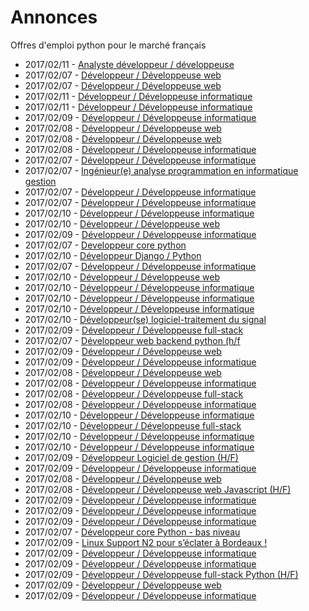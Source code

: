 # Annonces

Offres d'emploi python pour le marché français

* 2017/02/11 - [Analyste développeur / développeuse](http://www.pyjobs.fr/jobs/details/4908/analyste-developpeur-developpeuse "Analyste développeur / développeuse")
* 2017/02/07 - [Développeur / Développeuse web](http://www.pyjobs.fr/jobs/details/4863/developpeur-developpeuse-web "Développeur / Développeuse web")
* 2017/02/07 - [Développeur / Développeuse web](http://www.pyjobs.fr/jobs/details/4861/developpeur-developpeuse-web "Développeur / Développeuse web")
* 2017/02/11 - [Développeur / Développeuse informatique](http://www.pyjobs.fr/jobs/details/4907/developpeur-developpeuse-informatique "Développeur / Développeuse informatique")
* 2017/02/11 - [Développeur / Développeuse informatique](http://www.pyjobs.fr/jobs/details/4906/developpeur-developpeuse-informatique "Développeur / Développeuse informatique")
* 2017/02/09 - [Développeur / Développeuse informatique](http://www.pyjobs.fr/jobs/details/4888/developpeur-developpeuse-informatique "Développeur / Développeuse informatique")
* 2017/02/08 - [Développeur / Développeuse web](http://www.pyjobs.fr/jobs/details/4867/developpeur-developpeuse-web "Développeur / Développeuse web")
* 2017/02/08 - [Développeur / Développeuse web](http://www.pyjobs.fr/jobs/details/4866/developpeur-developpeuse-web "Développeur / Développeuse web")
* 2017/02/08 - [Développeur / Développeuse informatique](http://www.pyjobs.fr/jobs/details/4868/developpeur-developpeuse-informatique "Développeur / Développeuse informatique")
* 2017/02/07 - [Développeur / Développeuse informatique](http://www.pyjobs.fr/jobs/details/4855/developpeur-developpeuse-informatique "Développeur / Développeuse informatique")
* 2017/02/07 - [Ingénieur(e) analyse programmation en informatique gestion](http://www.pyjobs.fr/jobs/details/4860/ingenieur-e-analyse-programmation-en-informatique-gestion "Ingénieur(e) analyse programmation en informatique gestion")
* 2017/02/07 - [Développeur / Développeuse informatique](http://www.pyjobs.fr/jobs/details/4856/developpeur-developpeuse-informatique "Développeur / Développeuse informatique")
* 2017/02/07 - [Développeur / Développeuse informatique](http://www.pyjobs.fr/jobs/details/4858/developpeur-developpeuse-informatique "Développeur / Développeuse informatique")
* 2017/02/10 - [Développeur / Développeuse informatique](http://www.pyjobs.fr/jobs/details/4898/developpeur-developpeuse-informatique "Développeur / Développeuse informatique")
* 2017/02/10 - [Développeur / Développeuse web](http://www.pyjobs.fr/jobs/details/4899/developpeur-developpeuse-web "Développeur / Développeuse web")
* 2017/02/09 - [Développeur / Développeuse informatique](http://www.pyjobs.fr/jobs/details/4887/developpeur-developpeuse-informatique "Développeur / Développeuse informatique")
* 2017/02/07 - [Developpeur core python](http://www.pyjobs.fr/jobs/details/4865/developpeur-core-python "Developpeur core python")
* 2017/02/10 - [Développeur Django / Python](http://www.pyjobs.fr/jobs/details/4905/developpeur-django-python "Développeur Django / Python")
* 2017/02/07 - [Développeur / Développeuse informatique](http://www.pyjobs.fr/jobs/details/4859/developpeur-developpeuse-informatique "Développeur / Développeuse informatique")
* 2017/02/10 - [Développeur / Développeuse web](http://www.pyjobs.fr/jobs/details/4897/developpeur-developpeuse-web "Développeur / Développeuse web")
* 2017/02/10 - [Développeur / Développeuse informatique](http://www.pyjobs.fr/jobs/details/4894/developpeur-developpeuse-informatique "Développeur / Développeuse informatique")
* 2017/02/10 - [Développeur / Développeuse informatique](http://www.pyjobs.fr/jobs/details/4896/developpeur-developpeuse-informatique "Développeur / Développeuse informatique")
* 2017/02/10 - [Développeur / Développeuse informatique](http://www.pyjobs.fr/jobs/details/4895/developpeur-developpeuse-informatique "Développeur / Développeuse informatique")
* 2017/02/10 - [Développeur(se) logiciel-traitement du signal](http://www.pyjobs.fr/jobs/details/4904/developpeur-se-logiciel-traitement-du-signal "Développeur(se) logiciel-traitement du signal")
* 2017/02/09 - [Développeur / Développeuse full-stack](http://www.pyjobs.fr/jobs/details/4886/developpeur-developpeuse-full-stack "Développeur / Développeuse full-stack")
* 2017/02/07 - [Développeur web backend python (h/f](http://www.pyjobs.fr/jobs/details/4864/developpeur-web-backend-python-h-f "Développeur web backend python (h/f")
* 2017/02/09 - [Développeur / Développeuse web](http://www.pyjobs.fr/jobs/details/4893/developpeur-developpeuse-web "Développeur / Développeuse web")
* 2017/02/09 - [Développeur / Développeuse informatique](http://www.pyjobs.fr/jobs/details/4885/developpeur-developpeuse-informatique "Développeur / Développeuse informatique")
* 2017/02/08 - [Développeur / Développeuse web](http://www.pyjobs.fr/jobs/details/4874/developpeur-developpeuse-web "Développeur / Développeuse web")
* 2017/02/08 - [Développeur / Développeuse informatique](http://www.pyjobs.fr/jobs/details/4876/developpeur-developpeuse-informatique "Développeur / Développeuse informatique")
* 2017/02/08 - [Développeur / Développeuse full-stack](http://www.pyjobs.fr/jobs/details/4872/developpeur-developpeuse-full-stack "Développeur / Développeuse full-stack")
* 2017/02/08 - [Développeur / Développeuse informatique](http://www.pyjobs.fr/jobs/details/4875/developpeur-developpeuse-informatique "Développeur / Développeuse informatique")
* 2017/02/10 - [Développeur / Développeuse informatique](http://www.pyjobs.fr/jobs/details/4901/developpeur-developpeuse-informatique "Développeur / Développeuse informatique")
* 2017/02/10 - [Développeur / Développeuse full-stack](http://www.pyjobs.fr/jobs/details/4902/developpeur-developpeuse-full-stack "Développeur / Développeuse full-stack")
* 2017/02/10 - [Développeur / Développeuse informatique](http://www.pyjobs.fr/jobs/details/4900/developpeur-developpeuse-informatique "Développeur / Développeuse informatique")
* 2017/02/10 - [Développeur / Développeuse informatique](http://www.pyjobs.fr/jobs/details/4903/developpeur-developpeuse-informatique "Développeur / Développeuse informatique")
* 2017/02/09 - [Développeur Logiciel de gestion (H/F)](http://www.pyjobs.fr/jobs/details/4892/developpeur-logiciel-de-gestion-h-f "Développeur Logiciel de gestion (H/F)")
* 2017/02/09 - [Développeur / Développeuse informatique](http://www.pyjobs.fr/jobs/details/4891/developpeur-developpeuse-informatique "Développeur / Développeuse informatique")
* 2017/02/08 - [Développeur / Développeuse web](http://www.pyjobs.fr/jobs/details/4873/developpeur-developpeuse-web "Développeur / Développeuse web")
* 2017/02/08 - [Développeur / Développeuse web Javascript (H/F)](http://www.pyjobs.fr/jobs/details/4871/developpeur-developpeuse-web-javascript-h-f "Développeur / Développeuse web Javascript (H/F)")
* 2017/02/09 - [Développeur / Développeuse informatique](http://www.pyjobs.fr/jobs/details/4882/developpeur-developpeuse-informatique "Développeur / Développeuse informatique")
* 2017/02/09 - [Développeur / Développeuse informatique](http://www.pyjobs.fr/jobs/details/4883/developpeur-developpeuse-informatique "Développeur / Développeuse informatique")
* 2017/02/09 - [Développeur / Développeuse informatique](http://www.pyjobs.fr/jobs/details/4884/developpeur-developpeuse-informatique "Développeur / Développeuse informatique")
* 2017/02/07 - [Développeur core Python - bas niveau](http://www.pyjobs.fr/jobs/details/4870/developpeur-core-python-bas-niveau "Développeur core Python - bas niveau")
* 2017/02/09 - [Linux Support N2 pour s’éclater à Bordeaux !](http://www.pyjobs.fr/jobs/details/4889/linux-support-n2-pour-seclater-a-bordeaux "Linux Support N2 pour s’éclater à Bordeaux !")
* 2017/02/09 - [Développeur / Développeuse informatique](http://www.pyjobs.fr/jobs/details/4881/developpeur-developpeuse-informatique "Développeur / Développeuse informatique")
* 2017/02/09 - [Développeur / Développeuse informatique](http://www.pyjobs.fr/jobs/details/4878/developpeur-developpeuse-informatique "Développeur / Développeuse informatique")
* 2017/02/09 - [Développeur / Développeuse full-stack Python (H/F)](http://www.pyjobs.fr/jobs/details/4890/developpeur-developpeuse-full-stack-python-h-f "Développeur / Développeuse full-stack Python (H/F)")
* 2017/02/09 - [Développeur / Développeuse web](http://www.pyjobs.fr/jobs/details/4880/developpeur-developpeuse-web "Développeur / Développeuse web")
* 2017/02/09 - [Développeur / Développeuse informatique](http://www.pyjobs.fr/jobs/details/4879/developpeur-developpeuse-informatique "Développeur / Développeuse informatique")

